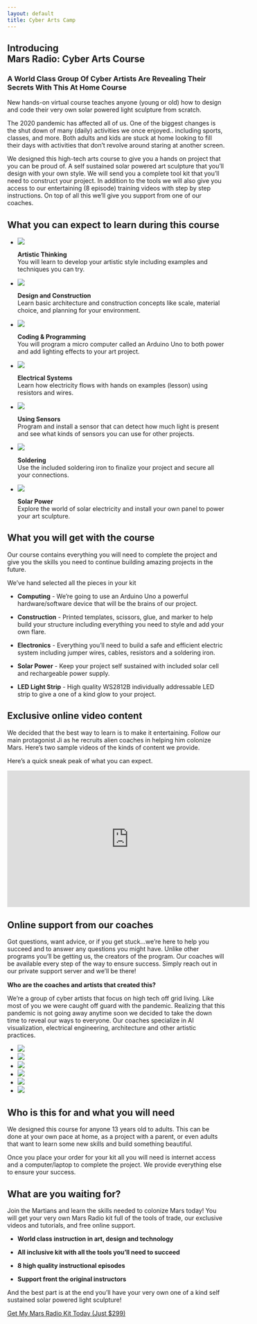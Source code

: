 ```yaml
---
layout: default
title: Cyber Arts Camp
---
```

<article id="Home">
        <section class="home-banner">
                <h2><span>Introducing</span><br/><strong>Mars Radio: Cyber Arts Course</strong></h2>
        </section>
        <section>
        <h1>A World Class Group Of Cyber Artists Are Revealing Their Secrets With This At Home Course</h1>
                <p>New hands-on virtual course teaches anyone (young or old) how to design and code their very own solar powered light sculpture from scratch. </p>
                <p>The 2020 pandemic has affected all of us. One of the biggest changes is the shut down of many (daily) activities we once enjoyed.. including sports, classes, and more. Both adults and kids are stuck at home looking to fill their days with activities that don’t revolve around staring at another screen. </p>
                <p>We designed this high-tech arts course to give you a hands on project that you can be proud of. A self sustained solar powered art sculpture that you’ll design with your own style. We will send you a complete tool kit that you’ll need to construct your project.  In addition to the tools we will also give you access to our entertaining (8 episode) training videos with step by step instructions. On top of all this we’ll give you support from one of our coaches.</p>
        </section>
        <section>
                <h2>What you can expect to learn during this course</h2>
                <ul class="home-learn">
                        <li>    
                                <img src="/img/light_sculpture/syllabus/icon-intro.png">
                                <p><strong>Artistic Thinking</strong><br/>You will learn to develop your artistic style including examples and techniques you can try.</p>
                        </li>
                        <li>
                                <img src="/img/light_sculpture/syllabus/icon-dometemplate.png">
                                <p><strong>Design and Construction</strong><br/>Learn basic architecture and construction concepts like scale, material choice, and planning for your environment.</p>
                        </li>
                        <li>
                                <img src="/img/light_sculpture/syllabus/icon-studioday.png">
                                <p><strong>Coding & Programming</strong><br/>You will program a micro computer called an Arduino Uno to both power and add lighting effects to your art project.</p>
                        </li>
                        <li>
                                <img src="/img/light_sculpture/syllabus/icon-arduino.png">
                                <p><strong>Electrical Systems</strong><br/>Learn how electricity flows with hands on examples (lesson) using resistors and wires.</p>
                        </li>
                        <li>
                                <img src="/img/light_sculpture/syllabus/icon-arduino2.png">
                                <p><strong>Using Sensors</strong><br/>Program and install a sensor that can detect how much light is present and see what kinds of sensors you can use for other projects.</p>
                        </li>
                        <li>    
                                <img src="/img/light_sculpture/syllabus/icon-solderingiron.png">
                                <p><strong>Soldering</strong><br/>Use the included soldering iron to finalize your project and secure all your connections.</p>
                        </li>
                        <li>
                                <img src="/img/solar.png">
                                <p><strong>Solar Power</strong><br/>Explore the world of solar electricity and install your own panel to power your art sculpture.</p>
                        </li>
                </ul>
        </section>
        <section>
                <h2>What you will get with the course</h2>
                <p>Our course contains everything you will need to complete the project and give you the skills you need to continue building amazing projects in the future. </p>
                <p>We’ve hand selected all the pieces in your kit</p>
                <ul class="home-what_you_get">
                        <li><p><strong>Computing</strong> - We’re going to use an Arduino Uno a powerful hardware/software device that will be the brains of our project.</p></li>
                        <li><p><strong>Construction</strong> - Printed templates, scissors, glue, and marker to help build your structure including everything you need to style and add your own flare.</p></li>
                        <li><p><strong>Electronics</strong> - Everything you’ll need to build a safe and efficient electric system including jumper wires, cables,  resistors and a soldering iron.</p></li>
                        <li><p><strong>Solar Power</strong> - Keep your project self sustained with included solar cell and rechargeable power supply.</p></li>
                        <li><p><strong>LED Light Strip</strong> - High quality WS2812B individually addressable LED strip to give a one of a kind glow to your project.</p></li>
                </ul>
        </section>
        <section>
                <h2>Exclusive online video content</h2>
                <p>We decided that the best way to learn is to make it entertaining. Follow our main protagonist Ji as he recruits alien coaches in helping him colonize Mars. Here’s two sample videos of the kinds of content we provide. </p>
                <p>Here’s a quick sneak peak of what you can expect. </p>
                <div class="video">
                        <iframe width="560" height="315" src="https://www.youtube.com/embed/ERzkT-yDJ4U" frameborder="0" allow="accelerometer; autoplay; encrypted-media; gyroscope; picture-in-picture" allowfullscreen></iframe>
                </div>
        </section>
        <section>
                <h2>Online support from our coaches</h2>
                <p>Got questions, want advice, or if you get stuck…we’re here to help you succeed and to answer any questions you might have. Unlike other programs you’ll be getting us, the creators of the program. Our coaches will be available every step of the way to ensure success. Simply reach out in our private support server and we’ll be there!</p>
                <p style="margin-top:15px;"><strong>Who are the coaches and artists that created this?</strong></p>
                <p>We’re a group of cyber artists that focus on high tech off grid living. Like most of you we were caught off guard with the pandemic. Realizing that this pandemic is not going away anytime soon we decided to take the down time to reveal our ways to everyone. Our coaches specialize in AI visualization, electrical engineering, architecture and other artistic practices. </p>
                <ul class="home-coaches">
                        <li><img src="/img/coaches/ji.jpg"></li>
                        <li><img src="/img/coaches/alice.jpg"></li>
                        <li><img src="/img/coaches/kir.jpg"></li>
                        <li><img src="/img/coaches/cos.jpg"></li>
                        <li><img src="/img/coaches/disco_cat.jpg"></li>
                        <li><img src="/img/coaches/gene.jpg"></li>
                </ul>
        </section>
        <section>
                <h2>Who is this for and what you will need</h2>
                <p>We designed this course for anyone 13 years old to adults. This can be done at your own pace at home, as a project with a parent, or even adults that want to learn some new skills and build something beautiful. </p>
                <p>Once you place your order for your kit all you will need is internet  access and a computer/laptop to complete the project. We provide everything else to ensure your success. </p>
        </section>
        <section>
                <h2>What are you waiting for?</h2>
                <p>Join the Martians and learn the skills needed to colonize Mars today! You will get your very own Mars Radio kit full of the tools of trade, our exclusive videos and tutorials, and free online support. </p>
                <ul class="home-just_do_it">
                        <li><p><strong>World class instruction in art, design and technology</strong></p></li>
                        <li><p><strong>All inclusive kit with all the tools you’ll need to succeed</strong></p></li>
                        <li><p><strong>8 high quality instructional episodes</strong></p></li>
                        <li><p><strong>Support front the original instructors</strong></p></li>
                </ul>
                <p>And the best part is at the end you’ll have your very own one of a kind self sustained solar powered light sculpture!</p>
                <a class="get_it" href="https://mars-radio-cyber-arts.myshopify.com/46291353767/checkouts/7d9ddda8f9ff9317d523160e2982c93a">Get My Mars Radio Kit Today (Just $299)</a>
        </section>
</article>